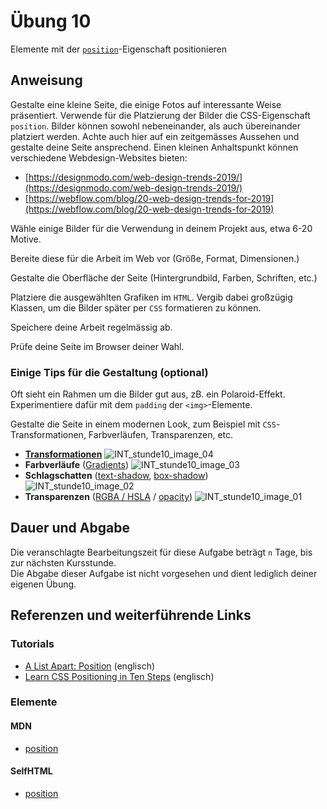 # Übung 10

Elemente mit der [`position`](https://wiki.selfhtml.org/wiki/CSS/Eigenschaften/Positionierung/position)-Eigenschaft positionieren


## Anweisung

Gestalte eine kleine Seite, die einige Fotos auf interessante Weise präsentiert. Verwende für die Platzierung der Bilder die CSS-Eigenschaft `position`. Bilder können sowohl nebeneinander, als auch übereinander platziert werden. Achte auch hier auf ein zeitgemässes Aussehen und gestalte deine Seite ansprechend. Einen kleinen Anhaltspunkt können verschiedene Webdesign-Websites bieten:

- [https://designmodo.com/web-design-trends-2019/](https://designmodo.com/web-design-trends-2019/)
- [https://webflow.com/blog/20-web-design-trends-for-2019](https://webflow.com/blog/20-web-design-trends-for-2019)

Wähle einige Bilder für die Verwendung in deinem Projekt aus, etwa 6-20 Motive.

Bereite diese für die Arbeit im Web vor (Größe, Format, Dimensionen.)

Gestalte die Oberfläche der Seite (Hintergrundbild, Farben, Schriften, etc.)

Platziere die ausgewählten Grafiken im `HTML`. Vergib dabei großzügig Klassen, um die Bilder später per `CSS` formatieren zu können.

Speichere deine Arbeit regelmässig ab.

Prüfe deine Seite im Browser deiner Wahl.

### Einige Tips für die Gestaltung (optional)

Oft sieht ein Rahmen um die Bilder gut aus, zB. ein Polaroid-Effekt. Experimentiere dafür mit dem `padding` der `<img>`-Elemente.

Gestalte die Seite in einem modernen Look, zum Beispiel mit `CSS`-Transformationen, Farbverläufen, Transparenzen, etc.

- **[Transformationen](http://wiki.selfhtml.org/wiki/CSS/Eigenschaften/%C3%A4u%C3%9Fere_Gestaltung/Transformationen)**
![INT_stunde10_image_04](https://user-images.githubusercontent.com/1279725/70738336-c206d300-1d14-11ea-9fe8-05e150b1a492.jpg)
- **Farbverläufe** ([Gradients](http://wiki.selfhtml.org/wiki/CSS/Eigenschaften/Hintergrundfarben_und_-bilder/linear-gradient()))
![INT_stunde10_image_03](https://user-images.githubusercontent.com/1279725/70738338-c29f6980-1d14-11ea-9e32-31051506ee19.jpg)
- **Schlagschatten** ([text-shadow](http://wiki.selfhtml.org/wiki/CSS/Eigenschaften/Textformatierung/text-shadow), [box-shadow](http://wiki.selfhtml.org/wiki/CSS/Eigenschaften/%C3%A4u%C3%9Fere_Gestaltung/box-shadow))  
![INT_stunde10_image_02](https://user-images.githubusercontent.com/1279725/70738337-c29f6980-1d14-11ea-9791-43ff309631b6.jpg)
- **Transparenzen** ([RGBA / HSLA](http://trentwalton.com/2010/12/21/rgba-hsla-css-color/) / [opacity](http://wiki.selfhtml.org/wiki/CSS/Eigenschaften/Anzeige/opacity))
![INT_stunde10_image_01](https://user-images.githubusercontent.com/1279725/70738339-c29f6980-1d14-11ea-926d-1ce8fa6ded04.jpg)


## Dauer und Abgabe

Die veranschlagte Bearbeitungszeit für diese Aufgabe beträgt `n` Tage, bis zur nächsten Kursstunde.  
Die Abgabe dieser Aufgabe ist nicht vorgesehen und dient lediglich deiner eigenen Übung.

## Referenzen und weiterführende Links

### Tutorials

- [A List Apart: Position](https://alistapart.com/article/css-positioning-101/) (englisch)  
- [Learn CSS Positioning in Ten Steps](http://www.barelyfitz.com/screencast/html-training/css/positioning/) (englisch)  

### Elemente

#### MDN

- [position](https://developer.mozilla.org/de/docs/Web/CSS/position)

#### SelfHTML

- [position](https://wiki.selfhtml.org/wiki/CSS/Eigenschaften/Positionierung/position)

